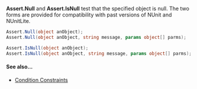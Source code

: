 **Assert.Null** and **Assert.IsNull** test that the specified object is null.
The two forms are provided for compatibility with past versions of NUnit and
NUnitLite.

```csharp
Assert.Null(object anObject);
Assert.Null(object anObject, string message, params object[] parms);

Assert.IsNull(object anObject);
Assert.IsNull(object anObject, string message, params object[] parms);
```

#### See also...
 * [Condition Constraints](constraints#condition-constraints)
